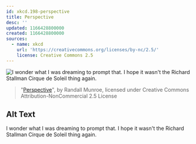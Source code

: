 ```yaml
---
id: xkcd.198-perspective
title: Perspective
desc: ''
updated: 1166428800000
created: 1166428800000
sources:
  - name: xkcd
    url: 'https://creativecommons.org/licenses/by-nc/2.5/'
    license: Creative Commons 2.5
---
```

![I wonder what I was dreaming to prompt that.  I hope it wasn't the Richard Stallman Cirque de Soleil thing again.](https://imgs.xkcd.com/comics/perspective.png)
> "[Perspective](https://xkcd.com/198/)", by Randall Munroe, licensed under Creative Commons Attribution-NonCommercial 2.5 License

## Alt Text
I wonder what I was dreaming to prompt that.  I hope it wasn't the Richard Stallman Cirque de Soleil thing again.
